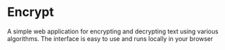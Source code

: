 # Encrypt
A simple web application for encrypting and decrypting text using various algorithms. The interface is easy to use and runs locally in your browser

